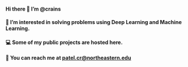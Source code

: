 #### Hi there 👋 I’m @crains 

#### 👀 I’m interested in solving problems using Deep Learning and Machine Learning.
#### 💻 Some of my public projects are hosted here. 
#### 📩 You can reach me at patel.cr@northeastern.edu
<!--
**crainspatel/crainspatel** is a ✨ _special_ ✨ repository because its `README.md` (this file) appears on your GitHub profile.

Here are some ideas to get you started:
### 👋 Hi, I’m @crains 
### 👀 I’m interested in solving problems using Deep Learning and Machine Learning.
### 💻 Some of my public projects are as hosted here. 
### 📩 You can reach me at pate.cr@northeastern.edu

- 🔭 I’m currently working on ...
- 🌱 I’m currently learning ...
- 👯 I’m looking to collaborate on ...
- 🤔 I’m looking for help with ...
- 💬 Ask me about ...
- 📫 How to reach me: ...
- 😄 Pronouns: ...
- ⚡ Fun fact: ...
-->
